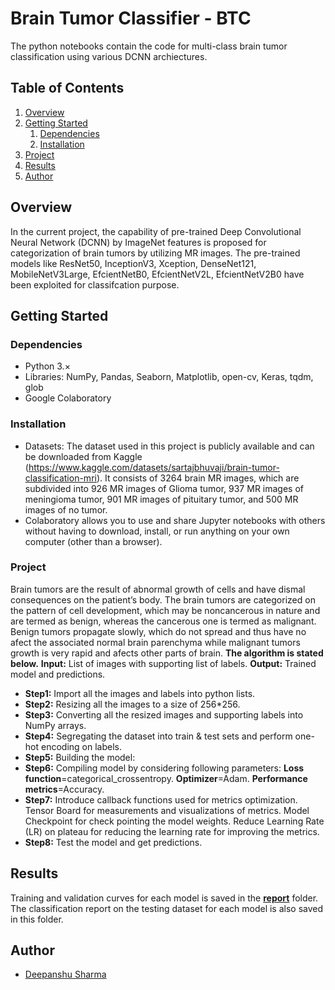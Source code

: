 # Brain Tumor Classifier - BTC
The python notebooks contain the code for multi-class brain tumor classification using various DCNN archiectures.

## Table of Contents

1. [Overview](#overview)
2. [Getting Started](#getting-started)
    1. [Dependencies](#dependencies)
    2. [Installation](#installation)
3. [Project](#project)
4. [Results](#results)
3. [Author](#author)

## Overview <a name="overview"></a>
In the current project, the capability of pre-trained Deep Convolutional Neural Network (DCNN) by ImageNet features is 
proposed for categorization of brain tumors by utilizing MR images. The pre-trained models like ResNet50, InceptionV3, 
Xception, DenseNet121, MobileNetV3Large, EfcientNetB0, EfcientNetV2L, EfcientNetV2B0 have been exploited for 
classifcation purpose.

## Getting Started <a name="getting-started"></a>

### Dependencies <a name="dependencies"></a>
* Python 3.×
* Libraries: NumPy, Pandas, Seaborn, Matplotlib, open-cv, Keras, tqdm, glob
* Google Colaboratory

### Installation <a name="installation"></a>

* Datasets: The dataset used in this project is publicly available and can be downloaded from Kaggle (https://www.kaggle.com/datasets/sartajbhuvaji/brain-tumor-classification-mri). It consists of 3264 brain MR images, which are subdivided  into 926 MR images of Glioma tumor, 937 MR images of  meningioma tumor, 901 MR images of pituitary tumor, and  500 MR images of no tumor.
* Colaboratory allows you to use and share Jupyter notebooks with others without having to download, install, or run anything on your own computer (other than a browser).

### Project  <a name="project"></a>

Brain tumors are the result of abnormal growth of cells and 
have dismal consequences on the patient’s body. The brain 
tumors are categorized on the pattern of cell development, 
which may be noncancerous in nature and are termed as 
benign, whereas the cancerous one is termed as malignant. 
Benign tumors propagate slowly, which do not spread and 
thus have no afect the associated normal brain parenchyma 
while malignant tumors growth is very rapid and afects 
other parts of brain.
**The algorithm is stated below.**
**Input:** List of images with supporting list of labels.
**Output:** Trained model and predictions.
* **Step1:** Import all the images and labels into python lists.
* **Step2:** Resizing all the images to a size of 256*256.
* **Step3:** Converting all the resized images and supporting labels into NumPy arrays.
* **Step4:** Segregating the dataset into train & test sets and perform one-hot encoding on labels.
* **Step5:** Building the model:
* **Step6:** Compiling model by considering following 
parameters:
**Loss function**=categorical_crossentropy.
**Optimizer**=Adam.
**Performance metrics**=Accuracy.
* **Step7:** Introduce callback functions used for metrics 
optimization.
Tensor Board for measurements and visualizations of 
metrics.
Model Checkpoint for check pointing the model weights.
Reduce Learning Rate (LR) on plateau for reducing the 
learning rate for improving the metrics.
* **Step8:** Test the model and get predictions.

## Results<a name="results"></a>

Training and validation curves for each model is saved in the [**report**]([https://github.com/deepsharma1997/Brain_Tumor_Classifier-BTC/tree/main/report]) folder. The classification report on the testing dataset for each model is also saved in this folder.



## Author<a name="author"></a>
* [Deepanshu Sharma](https://github.com/[deepsharma1997])


